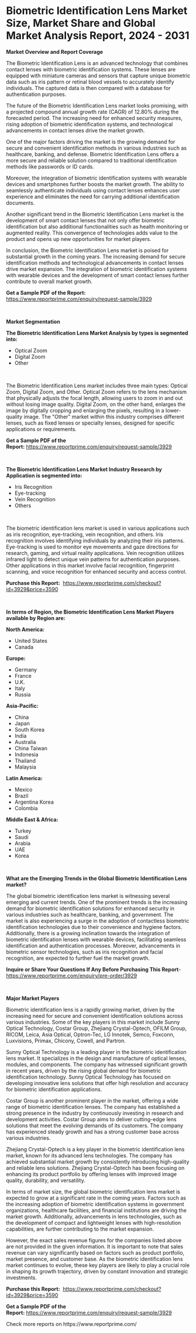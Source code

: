 <p><h1>Biometric Identification Lens Market Size, Market Share and Global Market Analysis Report, 2024 - 2031</h1></p><p><strong>Market Overview and Report Coverage</strong></p>
<p><p>The Biometric Identification Lens is an advanced technology that combines contact lenses with biometric identification systems. These lenses are equipped with miniature cameras and sensors that capture unique biometric data such as iris pattern or retinal blood vessels to accurately identify individuals. The captured data is then compared with a database for authentication purposes.</p><p>The future of the Biometric Identification Lens market looks promising, with a projected compound annual growth rate (CAGR) of 12.80% during the forecasted period. The increasing need for enhanced security measures, rising adoption of biometric identification systems, and technological advancements in contact lenses drive the market growth.</p><p>One of the major factors driving the market is the growing demand for secure and convenient identification methods in various industries such as healthcare, banking, and defense. Biometric Identification Lens offers a more secure and reliable solution compared to traditional identification methods like passwords or ID cards.</p><p>Moreover, the integration of biometric identification systems with wearable devices and smartphones further boosts the market growth. The ability to seamlessly authenticate individuals using contact lenses enhances user experience and eliminates the need for carrying additional identification documents.</p><p>Another significant trend in the Biometric Identification Lens market is the development of smart contact lenses that not only offer biometric identification but also additional functionalities such as health monitoring or augmented reality. This convergence of technologies adds value to the product and opens up new opportunities for market players.</p><p>In conclusion, the Biometric Identification Lens market is poised for substantial growth in the coming years. The increasing demand for secure identification methods and technological advancements in contact lenses drive market expansion. The integration of biometric identification systems with wearable devices and the development of smart contact lenses further contribute to overall market growth.</p></p>
<p><strong>Get a Sample PDF of the Report:</strong> <a href="https://www.reportprime.com/enquiry/request-sample/3929">https://www.reportprime.com/enquiry/request-sample/3929</a></p>
<p>&nbsp;</p>
<p><strong>Market Segmentation</strong></p>
<p><strong>The Biometric Identification Lens Market Analysis by types is segmented into:</strong></p>
<p><ul><li>Optical Zoom</li><li>Digital Zoom</li><li>Other</li></ul></p>
<p>&nbsp;</p>
<p><p>The Biometric Identification Lens market includes three main types: Optical Zoom, Digital Zoom, and Other. Optical Zoom refers to the lens mechanism that physically adjusts the focal length, allowing users to zoom in and out without losing image quality. Digital Zoom, on the other hand, enlarges the image by digitally cropping and enlarging the pixels, resulting in a lower-quality image. The "Other" market within this industry comprises different lenses, such as fixed lenses or specialty lenses, designed for specific applications or requirements.</p></p>
<p><strong>Get a Sample PDF of the Report:</strong>&nbsp;<a href="https://www.reportprime.com/enquiry/request-sample/3929">https://www.reportprime.com/enquiry/request-sample/3929</a></p>
<p>&nbsp;</p>
<p><strong>The Biometric Identification Lens Market Industry Research by Application is segmented into:</strong></p>
<p><ul><li>Iris Recognition</li><li>Eye-tracking</li><li>Vein Recognition</li><li>Others</li></ul></p>
<p>&nbsp;</p>
<p><p>The biometric identification lens market is used in various applications such as iris recognition, eye-tracking, vein recognition, and others. Iris recognition involves identifying individuals by analyzing their iris patterns. Eye-tracking is used to monitor eye movements and gaze directions for research, gaming, and virtual reality applications. Vein recognition utilizes infrared light to detect unique vein patterns for authentication purposes. Other applications in this market involve facial recognition, fingerprint scanning, and voice recognition for enhanced security and access control.</p></p>
<p><strong>Purchase this Report:</strong>&nbsp; <a href="https://www.reportprime.com/checkout?id=3929&price=3590">https://www.reportprime.com/checkout?id=3929&price=3590</a></p>
<p>&nbsp;</p>
<p><strong>In terms of Region, the Biometric Identification Lens Market Players available by Region are:</strong></p>
<p>
    <p> <strong> North America: </strong>
        <ul>
            <li>United States</li>
            <li>Canada</li>
        </ul>
        </p> 
    <p> <strong> Europe: </strong>
        <ul>
            <li>Germany</li>
            <li>France</li>
            <li>U.K.</li>
            <li>Italy</li>
            <li>Russia</li>
        </ul>
        </p> 
    <p> <strong> Asia-Pacific: </strong>
        <ul>
            <li>China</li>
            <li>Japan</li>
            <li>South Korea</li>
            <li>India</li>
            <li>Australia</li>
            <li>China Taiwan</li>
            <li>Indonesia</li>
            <li>Thailand</li>
            <li>Malaysia</li>
        </ul>
        </p> 
    <p> <strong> Latin America: </strong>
        <ul>
            <li>Mexico</li>
            <li>Brazil</li>
            <li>Argentina Korea</li>
            <li>Colombia</li>
        </ul>
        </p> 
    <p> <strong> Middle East & Africa: </strong>
        <ul>
            <li>Turkey</li>
            <li>Saudi</li>
            <li>Arabia</li>
            <li>UAE</li>
            <li>Korea</li>
        </ul>
    </p>
    </p>
<p>&nbsp;</p>
<p><strong>What are the Emerging Trends in the Global Biometric Identification Lens market?</strong></p>
<p><p>The global biometric identification lens market is witnessing several emerging and current trends. One of the prominent trends is the increasing demand for biometric identification solutions for enhanced security in various industries such as healthcare, banking, and government. The market is also experiencing a surge in the adoption of contactless biometric identification technologies due to their convenience and hygiene factors. Additionally, there is a growing inclination towards the integration of biometric identification lenses with wearable devices, facilitating seamless identification and authentication processes. Moreover, advancements in biometric sensor technologies, such as iris recognition and facial recognition, are expected to further fuel the market growth.</p></p>
<p><strong>Inquire or Share Your Questions If Any Before Purchasing This Report</strong>- <a href="https://www.reportprime.com/enquiry/pre-order/3929">https://www.reportprime.com/enquiry/pre-order/3929</a></p>
<p>&nbsp;</p>
<p><strong>Major Market Players</strong></p>
<p><p>Biometric identification lens is a rapidly growing market, driven by the increasing need for secure and convenient identification solutions across various industries. Some of the key players in this market include Sunny Optical Technology, Costar Group, Zhejiang Crystal-Optech, OFILM Group, RICOM, Leica, Asia Optical, Optron-Tec, LG Innotek, Semco, Foxconn, Luxvisions, Primax, Chicony, Cowell, and Partron.</p><p>Sunny Optical Technology is a leading player in the biometric identification lens market. It specializes in the design and manufacture of optical lenses, modules, and components. The company has witnessed significant growth in recent years, driven by the rising global demand for biometric identification technology. Sunny Optical Technology has focused on developing innovative lens solutions that offer high resolution and accuracy for biometric identification applications.</p><p>Costar Group is another prominent player in the market, offering a wide range of biometric identification lenses. The company has established a strong presence in the industry by continuously investing in research and development activities. Costar Group aims to deliver cutting-edge lens solutions that meet the evolving demands of its customers. The company has experienced steady growth and has a strong customer base across various industries.</p><p>Zhejiang Crystal-Optech is a key player in the biometric identification lens market, known for its advanced lens technologies. The company has achieved substantial market growth by consistently introducing high-quality and reliable lens solutions. Zhejiang Crystal-Optech has been focusing on enhancing its product portfolio by offering lenses with improved image quality, durability, and versatility.</p><p>In terms of market size, the global biometric identification lens market is expected to grow at a significant rate in the coming years. Factors such as the increasing adoption of biometric identification systems in government organizations, healthcare facilities, and financial institutions are driving the market growth. Additionally, advancements in lens technologies, such as the development of compact and lightweight lenses with high-resolution capabilities, are further contributing to the market expansion.</p><p>However, the exact sales revenue figures for the companies listed above are not provided in the given information. It is important to note that sales revenue can vary significantly based on factors such as product portfolio, market presence, and customer base. As the biometric identification lens market continues to evolve, these key players are likely to play a crucial role in shaping its growth trajectory, driven by constant innovation and strategic investments.</p></p>
<p><strong>Purchase this Report:</strong>&nbsp;&nbsp;<a href="https://www.reportprime.com/checkout?id=3929&price=3590">https://www.reportprime.com/checkout?id=3929&price=3590</a></p>
<p></p>
<p><strong>Get a Sample PDF of the Report:</strong>&nbsp;<a href="https://www.reportprime.com/enquiry/request-sample/3929">https://www.reportprime.com/enquiry/request-sample/3929</a></p>
<p>Check more reports on https://www.reportprime.com/</p>